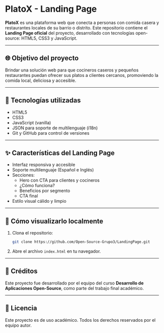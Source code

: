 # PlatoX - Landing Page

**PlatoX** es una plataforma web que conecta a personas con comida casera y restaurantes locales de su barrio o distrito. Este repositorio contiene el **Landing Page oficial** del proyecto, desarrollado con tecnologías open-source: HTML5, CSS3 y JavaScript.

---

## 🌐 Objetivo del proyecto

Brindar una solución web para que cocineros caseros y pequeños restaurantes puedan ofrecer sus platos a clientes cercanos, promoviendo la comida local, deliciosa y accesible.

---

## 📁 Tecnologías utilizadas

- HTML5
- CSS3
- JavaScript (vanilla)
- JSON para soporte de multilenguaje (i18n)
- Git y GitHub para control de versiones

---

## ✨ Características del Landing Page

- Interfaz responsiva y accesible
- Soporte multilenguaje (Español e Inglés)
- Secciones:
    - Hero con CTA para clientes y cocineros
    - ¿Cómo funciona?
    - Beneficios por segmento
    - CTA final
- Estilo visual cálido y limpio

---

## 🚀 Cómo visualizarlo localmente

1. Clona el repositorio:
   ```bash
   git clone https://github.com/Open-Source-Grupo3/LandingPage.git
   ```
2. Abre el archivo `index.html` en tu navegador.

---

## 👥 Créditos

Este proyecto fue desarrollado por el equipo del curso **Desarrollo de Aplicaciones Open-Source**, como parte del trabajo final académico.

---

## 📄 Licencia

Este proyecto es de uso académico. Todos los derechos reservados por el equipo autor.